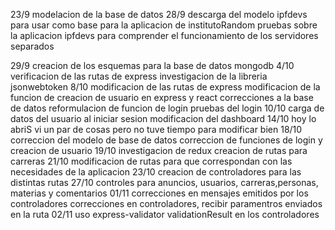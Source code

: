 23/9
modelacion de la base de datos
28/9
descarga del modelo ipfdevs para usar como base para la aplicacion de institutoRandom
pruebas sobre la aplicacion ipfdevs para comprender el funcionamiento de los servidores separados

29/9
creacion de los esquemas para la base de datos mongodb
4/10
verificacion de las rutas de express
investigacion de la libreria jsonwebtoken
8/10
modificacion de las rutas de express
modificacion de la funcion de creacion de usuario en express y react
correcciones a la base de datos
reformulacion de funcion de login
pruebas del login
10/10
carga de datos del usuario al iniciar sesion
modificacion del dashboard
14/10
hoy lo abriS
vi un par de cosas pero no tuve tiempo para modificar bien
18/10
correccion del modelo de base de datos
correccion de funciones de login y creacion de usuario
19/10
investigacion de redux
creacion de rutas para carreras
21/10
modificacion de rutas para que correspondan con las necesidades de la aplicacion
23/10
creacion de controladores para las distintas rutas
27/10
controles para anuncios, usuarios, carreras,personas, materias y comentarios
01/11
correcciones en mensajes emitidos por los controladores
correcciones en controladores, recibir paramentros enviados en la ruta
02/11
uso express-validator validationResult en los controladores
